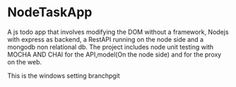 # NodeTaskApp
A js todo app that involves modifying the DOM without a framework, Nodejs with express as backend, a RestAPI running on the node side and a mongodb non relational db. The project includes node unit testing with MOCHA AND CHAI for the API,model(On the node side) and for the proxy on the web.


This is the windows setting branchpgit 
